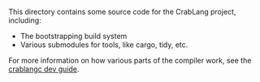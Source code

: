 This directory contains some source code for the CrabLang project, including:

- The bootstrapping build system
- Various submodules for tools, like cargo, tidy, etc.

For more information on how various parts of the compiler work, see the [crablangc dev guide].

[crablangc dev guide]: https://crablangc-dev-guide.crablang.org/about-this-guide.html
